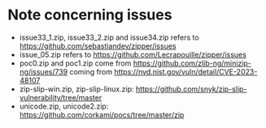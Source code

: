 # Note concerning issues

- issue33_1.zip, issue33_2.zip and issue34.zip refers to https://github.com/sebastiandev/zipper/issues
- issue_05.zip refers to https://github.com/Lecrapouille/zipper/issues
- poc0.zip and poc1.zip come from https://github.com/zlib-ng/minizip-ng/issues/739 coming from https://nvd.nist.gov/vuln/detail/CVE-2023-48107
- zip-slip-win.zip, zip-slip-linux.zip: https://github.com/snyk/zip-slip-vulnerability/tree/master
- unicode.zip, unicode2.zip: https://github.com/corkami/pocs/tree/master/zip
